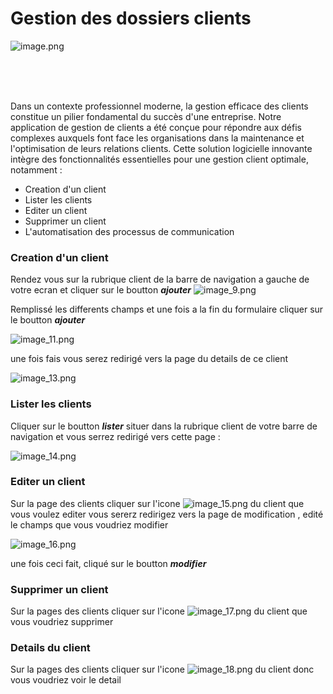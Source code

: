 # Gestion des dossiers clients

![image.png](image.png)





<br>
<br>
<br>

Dans un contexte professionnel moderne, la gestion efficace des clients constitue un pilier fondamental du succès d'une entreprise. Notre application de gestion de clients a été conçue pour répondre aux défis complexes auxquels font face les organisations dans la maintenance et l'optimisation de leurs relations clients.
Cette solution logicielle innovante intègre des fonctionnalités essentielles pour une gestion client optimale, notamment :

* Creation d'un client 
* Lister les clients
* Editer un client
* Supprimer un client
* L'automatisation des processus de communication


### Creation d'un client

Rendez vous sur la rubrique client de la barre de navigation a gauche de votre ecran et cliquer sur le boutton **_ajouter_** 
![image_9.png](image_9.png)

Remplissé les differents champs et une fois a la fin du formulaire cliquer sur le boutton **_ajouter_**

![image_11.png](image_11.png)

une fois fais vous serez redirigé vers la page du details de ce client 

![image_13.png](image_13.png)

### Lister les clients 

Cliquer sur le boutton _**lister**_ situer dans la rubrique client de votre barre de navigation  et vous serrez redirigé vers cette page :

![image_14.png](image_14.png)


### Editer un client

Sur la page des clients cliquer sur l'icone  ![image_15.png](image_15.png) du client que vous voulez editer vous sererz redirigez vers la page de modification , edité le champs que vous voudriez modifier 

![image_16.png](image_16.png) 

une fois ceci fait, cliqué sur le boutton **_modifier_** 

### Supprimer un client

Sur la pages des clients cliquer sur l'icone ![image_17.png](image_17.png) du client que vous voudriez supprimer 

### Details du client 

Sur la pages des clients cliquer sur l'icone ![image_18.png](image_18.png) du client donc vous voudriez voir le detail 



